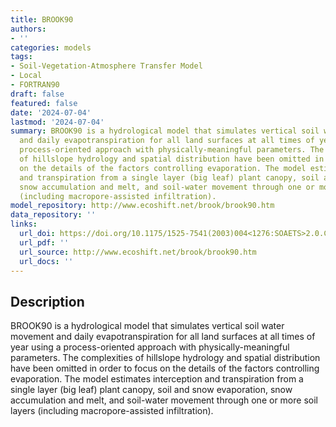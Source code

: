 ```yaml
---
title: BROOK90
authors:
- ''
categories: models
tags:
- Soil-Vegetation-Atmosphere Transfer Model
- Local
- FORTRAN90
draft: false
featured: false
date: '2024-07-04'
lastmod: '2024-07-04'
summary: BROOK90 is a hydrological model that simulates vertical soil water movement
  and daily evapotranspiration for all land surfaces at all times of year using a
  process-oriented approach with physically-meaningful parameters. The complexities
  of hillslope hydrology and spatial distribution have been omitted in order to focus
  on the details of the factors controlling evaporation. The model estimates interception
  and transpiration from a single layer (big leaf) plant canopy, soil and snow evaporation,
  snow accumulation and melt, and soil-water movement through one or more soil layers
  (including macropore-assisted infiltration).
model_repository: http://www.ecoshift.net/brook/brook90.htm
data_repository: ''
links:
  url_doi: https://doi.org/10.1175/1525-7541(2003)004<1276:SOAETS>2.0.CO;2
  url_pdf: ''
  url_source: http://www.ecoshift.net/brook/brook90.htm
  url_docs: ''
---
```


## Description

BROOK90 is a hydrological model that simulates vertical soil water movement and daily evapotranspiration for all land surfaces at all times of year using a process-oriented approach with physically-meaningful parameters. The complexities of hillslope hydrology and spatial distribution have been omitted in order to focus on the details of the factors controlling evaporation. The model estimates interception and transpiration from a single layer (big leaf) plant canopy, soil and snow evaporation, snow accumulation and melt, and soil-water movement through one or more soil layers (including macropore-assisted infiltration).

